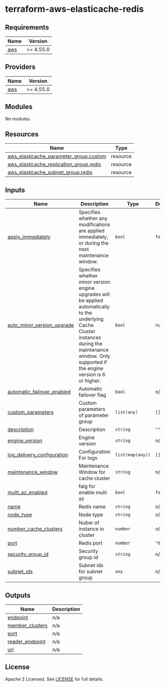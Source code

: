 # terraform-aws-elasticache-redis

## Requirements

| Name | Version |
|------|---------|
| <a name="requirement_aws"></a> [aws](#requirement\_aws) | >= 4.55.0 |

## Providers

| Name | Version |
|------|---------|
| <a name="provider_aws"></a> [aws](#provider\_aws) | >= 4.55.0 |

## Modules

No modules.

## Resources

| Name | Type |
|------|------|
| [aws_elasticache_parameter_group.custom](https://registry.terraform.io/providers/hashicorp/aws/latest/docs/resources/elasticache_parameter_group) | resource |
| [aws_elasticache_replication_group.redis](https://registry.terraform.io/providers/hashicorp/aws/latest/docs/resources/elasticache_replication_group) | resource |
| [aws_elasticache_subnet_group.redis](https://registry.terraform.io/providers/hashicorp/aws/latest/docs/resources/elasticache_subnet_group) | resource |

## Inputs

| Name | Description | Type | Default | Required |
|------|-------------|------|---------|:--------:|
| <a name="input_apply_immediately"></a> [apply\_immediately](#input\_apply\_immediately) | Specifies whether any modifications are applied immediately, or during the next maintenance window. | `bool` | `false` | no |
| <a name="input_auto_minor_version_upgrade"></a> [auto\_minor\_version\_upgrade](#input\_auto\_minor\_version\_upgrade) | Specifies whether minor version engine upgrades will be applied automatically to the underlying Cache Cluster instances during the maintenance window. Only supported if the engine version is 6 or higher. | `bool` | `null` | no |
| <a name="input_automatic_failover_enabled"></a> [automatic\_failover\_enabled](#input\_automatic\_failover\_enabled) | Automatic failover flag | `bool` | n/a | yes |
| <a name="input_custom_parameters"></a> [custom\_parameters](#input\_custom\_parameters) | Custom parameters of parameter group | `list(any)` | `[]` | no |
| <a name="input_description"></a> [description](#input\_description) | Description | `string` | `""` | no |
| <a name="input_engine_version"></a> [engine\_version](#input\_engine\_version) | Engine version | `string` | n/a | yes |
| <a name="input_log_delivery_configuration"></a> [log\_delivery\_configuration](#input\_log\_delivery\_configuration) | Configuration For logs | `list(map(any))` | `[]` | no |
| <a name="input_maintenance_window"></a> [maintenance\_window](#input\_maintenance\_window) | Maintenance Window for cache cluster | `string` | n/a | yes |
| <a name="input_multi_az_enabled"></a> [multi\_az\_enabled](#input\_multi\_az\_enabled) | falg for enable multi az | `bool` | `false` | no |
| <a name="input_name"></a> [name](#input\_name) | Redis name | `string` | n/a | yes |
| <a name="input_node_type"></a> [node\_type](#input\_node\_type) | Node type | `string` | n/a | yes |
| <a name="input_number_cache_clusters"></a> [number\_cache\_clusters](#input\_number\_cache\_clusters) | Nuber of instance in cluster | `number` | n/a | yes |
| <a name="input_port"></a> [port](#input\_port) | Redis port | `number` | `"6379"` | no |
| <a name="input_security_group_id"></a> [security\_group\_id](#input\_security\_group\_id) | Security group id | `string` | n/a | yes |
| <a name="input_subnet_ids"></a> [subnet\_ids](#input\_subnet\_ids) | Subnet ids for subnet group | `any` | n/a | yes |

## Outputs

| Name | Description |
|------|-------------|
| <a name="output_endpoint"></a> [endpoint](#output\_endpoint) | n/a |
| <a name="output_member_clusters"></a> [member\_clusters](#output\_member\_clusters) | n/a |
| <a name="output_port"></a> [port](#output\_port) | n/a |
| <a name="output_reader_endpoint"></a> [reader\_endpoint](#output\_reader\_endpoint) | n/a |
| <a name="output_url"></a> [url](#output\_url) | n/a |

## License

Apache 2 Licensed. See [LICENSE](https://github.com/TechHoldingLLC/terraform-aws-elasticache-redis/blob/main/LICENSE) for full details.